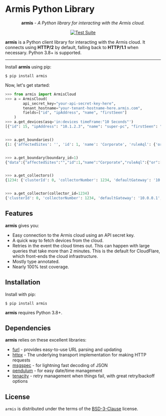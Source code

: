 # Armis Python Library

<p align="center"><strong>armis</strong> <em>- A Python library for interacting with the Armis cloud.</em></p>

<p align="center">
<a href="https://github.com/mmlange/armis-python/actions">
    <img src="https://github.com/mmlange/armis-python/actions/workflows/testsuite.yml/badge.svg" alt="Test Suite">
</a>
</p>

**armis** is a Python client library for interacting with the Armis cloud.  It connects using **HTTP/2** by default,
falling back to **HTTP/1.1** when necessary.  Python 3.8+ is supported.

---

Install **armis** using pip:

```console
$ pip install armis
```

Now, let's get started:

```python
>>> from armis import ArmisCloud
>>> a = ArmisCloud(
        api_secret_key="your-api-secret-key-here",
        tenant_hostname="your-tenant-hostname-here.armis.com",
        fields=["id", "ipAddress", "name", "firstSeen"]
    )
>>> a.get_devices(asq='in:devices timeFrame:"10 Seconds"')
[{"id": 15, "ipAddress": "10.1.2.3", "name": "super-pc", "firstSeen": "2019-05-15T13:00:00+00:00"}]


>>> a.get_boundaries()
{1: {'affectedSites': '', 'id': 1, 'name': 'Corporate', 'ruleAql': {'or': ['ipAddress:10.0.0.0/8']}}, 2: {'affectedSites': '', 'id': 2, 'name': 'Guest', 'ruleAql': {'or': ['lastConnectedSsid:Guest']}}}


>>> a.get_boundary(boundary_id=1)
{"data":{"affectedSites":"","id":1,"name":"Corporate","ruleAql":{"or":["ipAddress:10.0.0.0/8"]}},"success":true}


>>> a.get_collectors()
{1234: {'clusterId': 0, 'collectorNumber': 1234, 'defaultGateway': '10.0.0.1', 'httpsProxyRedacted': '', 'ipAddress': '10.0.0.2', 'lastSeen': '2019-05-15T13:00:00+00:00', 'macAddress': '00:12:34:56:78:90', 'name': 'Collector 1234', 'status': 'Offline', 'subnet': '10.0.0.0/24', 'type': 'Physical'}}


>>> a.get_collector(collector_id=1234)
{'clusterId': 0, 'collectorNumber': 1234, 'defaultGateway': '10.0.0.1', 'httpsProxyRedacted': '', 'ipAddress': '10.0.0.2', 'lastSeen': '2019-05-15T13:00:00+00:00', 'macAddress': '00:12:34:56:78:90', 'name': 'Collector 1234', 'status': 'Offline', 'subnet': '10.0.0.0/24', 'type': 'Physical'}

```

## Features

**armis** gives you:

* Easy connection to the Armis cloud using an API secret key.
* A quick way to fetch devices from the cloud.
* Retries in the event the cloud times out.  This can happen with large queries that take more than 2 minutes.  This is the default for CloudFlare, which front-ends the cloud infrastructure.
* Mostly type annotated.
* Nearly 100% test coverage.


## Installation

Install with pip:

```console
$ pip install armis
```

**armis** requires Python 3.8+.

## Dependencies
**armis** relies on these excellent libraries:
* [furl](https://github.com/gruns/furl) - provides easy-to-use URL parsing and updating
* [httpx](https://github.com/encode/httpx/) - The underlying transport implementation for making HTTP requests
* [msgspec](https://github.com/jcrist/msgspec) - for lightning fast decoding of JSON
* [pendulum](https://github.com/sdispater/pendulum) - for easy date/time management
* [tenacity](https://github.com/jd/tenacity) - retry management when things fail, with great retry/backoff options


## License

`armis` is distributed under the terms of the [BSD-3-Clause](https://spdx.org/licenses/BSD-3-Clause.html) license.
